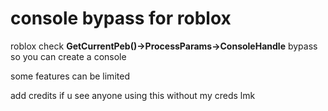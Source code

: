 # console bypass for roblox #

roblox check **GetCurrentPeb()->ProcessParams->ConsoleHandle** bypass so you can create a console

some features can be limited

add credits if u see anyone using this without my creds lmk
